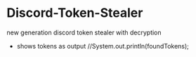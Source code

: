 # Discord-Token-Stealer
new generation discord token stealer with decryption
- shows tokens as output //System.out.println(foundTokens);
